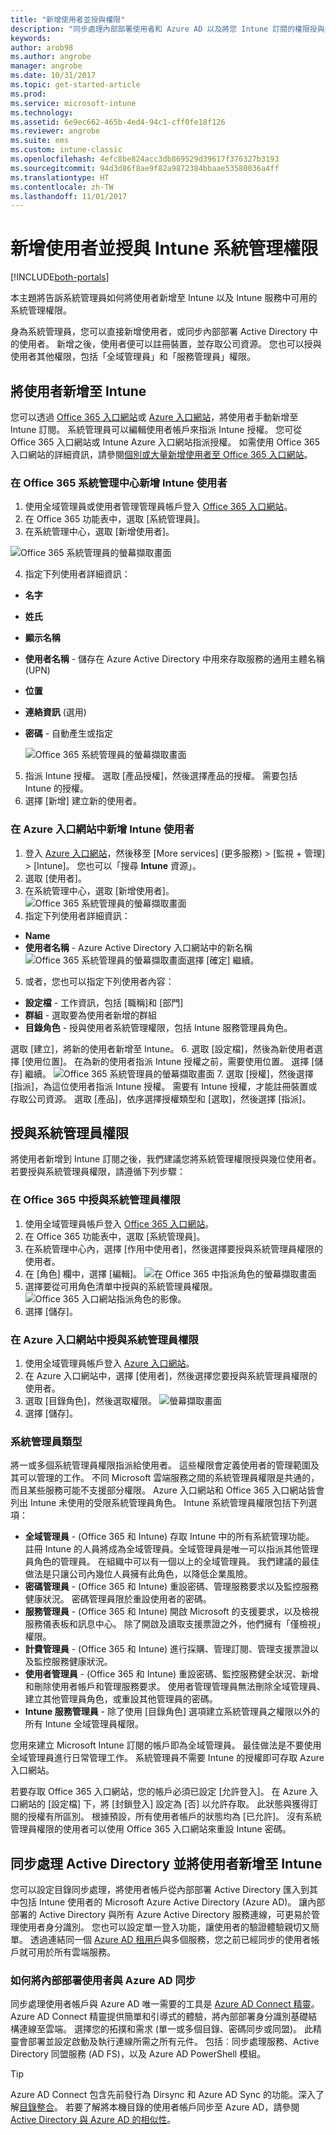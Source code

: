 ```yaml
---
title: "新增使用者並授與權限"
description: "同步處理內部部署使用者和 Azure AD 以及將您 Intune 訂閱的權限授與系統管理員"
keywords: 
author: arob98
ms.author: angrobe
manager: angrobe
ms.date: 10/31/2017
ms.topic: get-started-article
ms.prod: 
ms.service: microsoft-intune
ms.technology: 
ms.assetid: 6e9ec662-465b-4ed4-94c1-cff0fe18f126
ms.reviewer: angrobe
ms.suite: ems
ms.custom: intune-classic
ms.openlocfilehash: 4efc8be824acc3db869529d39617f376327b3193
ms.sourcegitcommit: 94d3d86f8ae9f82a9872384bbaae53580036a4ff
ms.translationtype: HT
ms.contentlocale: zh-TW
ms.lasthandoff: 11/01/2017
---
```

# <a name="add-users-and-give-administrative-permission-to-intune"></a>新增使用者並授與 Intune 系統管理權限

[!INCLUDE[both-portals](./includes/note-for-both-portals.md)]

本主題將告訴系統管理員如何將使用者新增至 Intune 以及 Intune 服務中可用的系統管理權限。

身為系統管理員，您可以直接新增使用者，或同步內部部署 Active Directory 中的使用者。 新增之後，使用者便可以註冊裝置，並存取公司資源。 您也可以授與使用者其他權限，包括「全域管理員」和「服務管理員」權限。

## <a name="add-users-to-intune"></a>將使用者新增至 Intune
您可以透過 [Office 365 入口網站](https://www.office.com/signin)或 [Azure 入口網站](https://portal.azure.com/#blade/Microsoft_Intune_DeviceSettings/ExtensionLandingBlade/overview)，將使用者手動新增至 Intune 訂閱。 系統管理員可以編輯使用者帳戶來指派 Intune 授權。 您可從 Office 365 入口網站或 Intune Azure 入口網站指派授權。 如需使用 Office 365 入口網站的詳細資訊，請參閱[個別或大量新增使用者至 Office 365 入口網站](https://support.office.com/article/Add-users-individually-or-in-bulk-to-Office-365-Admin-Help-1970f7d6-03b5-442f-b385-5880b9c256ec)。

### <a name="add-intune-users-in-the-office-365-admin-center"></a>在 Office 365 系統管理中心新增 Intune 使用者
1. 使用全域管理員或使用者管理管理員帳戶登入 [Office 365 入口網站](https://www.office.com/signin)。
2. 在 Office 365 功能表中，選取 [系統管理員]。
3. 在系統管理中心，選取 [新增使用者]。

  ![Office 365 系統管理員的螢幕擷取畫面](media/office-add-user.png)

4. 指定下列使用者詳細資訊：
  - **名字**
  - **姓氏**
  - **顯示名稱**
  - **使用者名稱** - 儲存在 Azure Active Directory 中用來存取服務的通用主體名稱 (UPN)
  - **位置**
  - **連絡資訊** (選用)
  - **密碼** - 自動產生或指定

     ![Office 365 系統管理員的螢幕擷取畫面](media/office-add-user-details.png)

5. 指派 Intune 授權。 選取 [產品授權]，然後選擇產品的授權。 需要包括 Intune 的授權。
6. 選擇 [新增] 建立新的使用者。

### <a name="add-intune-users-in-the-azure-portal"></a>在 Azure 入口網站中新增 Intune 使用者
1. 登入 [Azure 入口網站](https://portal.azure.com)，然後移至 [More services] (更多服務) > [監視 + 管理] > [Intune]。 您也可以「搜尋 **Intune** 資源」。
2. 選取 [使用者]。
3. 在系統管理中心，選取 [新增使用者]。
  ![Office 365 系統管理員的螢幕擷取畫面](media/intune-add-user.png)
4. 指定下列使用者詳細資訊：
  - **Name**
  - **使用者名稱** - Azure Active Directory 入口網站中的新名稱![Office 365 系統管理員的螢幕擷取畫面](media/intune-add-user-info.png)選擇 [確定] 繼續。
5. 或者，您也可以指定下列使用者內容：
  - **設定檔** - 工作資訊，包括 [職稱]和 [部門]
  -  **群組** - 選取要為使用者新增的群組
  - **目錄角色** - 授與使用者系統管理權限，包括 Intune 服務管理員角色。

  選取 [建立]，將新的使用者新增至 Intune。
6. 選取 [設定檔]，然後為新使用者選擇 [使用位置]。 在為新的使用者指派 Intune 授權之前，需要使用位置。 選擇 [儲存] 繼續。
    ![Office 365 系統管理員的螢幕擷取畫面](media/intune-add-user-loc.png)
7. 選取 [授權]，然後選擇 [指派]，為這位使用者指派 Intune 授權。 需要有 Intune 授權，才能註冊裝置或存取公司資源。 選取 [產品]，依序選擇授權類型和 [選取]，然後選擇 [指派]。

## <a name="grant-admin-permissions"></a>授與系統管理員權限

將使用者新增到 Intune 訂閱之後，我們建議您將系統管理權限授與幾位使用者。  若要授與系統管理員權限，請遵循下列步驟：

### <a name="give-admin-permissions-in-office-365"></a>在 Office 365 中授與系統管理員權限
1. 使用全域管理員帳戶登入 [Office 365 入口網站](https://www.office.com/signin)。
2. 在 Office 365 功能表中，選取 [系統管理員]。
3. 在系統管理中心內，選擇 [作用中使用者]，然後選擇要授與系統管理員權限的使用者。
4. 在 [角色] 欄中，選擇 [編輯]。
  ![在 Office 365 中指派角色的螢幕擷取畫面](./media/office-assign-roles-open.png)
5. 選擇要從可用角色清單中授與的系統管理員權限。
![Office 365 入口網站指派角色的影像。](./media/office-assign-roles.png)
6. 選擇 [儲存]。

### <a name="give-admin-permissions-in-the-azure-portal"></a>在 Azure 入口網站中授與系統管理員權限
1. 使用全域管理員帳戶登入 [Azure 入口網站](https://www.office.com/signin)。
2. 在 Azure 入口網站中，選擇 [使用者]，然後選擇您要授與系統管理員權限的使用者。
3. 選取 [目錄角色]，然後選取權限。
  ![螢幕擷取畫面](./media/add-intune-directory-role.png)
4. 選擇 [儲存]。

### <a name="types-of-administrators"></a>系統管理員類型

將一或多個系統管理員權限指派給使用者。 這些權限會定義使用者的管理範圍及其可以管理的工作。 不同 Microsoft 雲端服務之間的系統管理員權限是共通的，而且某些服務可能不支援部分權限。 Azure 入口網站和 Office 365 入口網站皆會列出 Intune 未使用的受限系統管理員角色。 Intune 系統管理員權限包括下列選項：

- **全域管理員** - (Office 365 和 Intune) 存取 Intune 中的所有系統管理功能。 註冊 Intune 的人員將成為全域管理員。全域管理員是唯一可以指派其他管理員角色的管理員。 在組織中可以有一個以上的全域管理員。 我們建議的最佳做法是只讓公司內幾位人員擁有此角色，以降低企業風險。
- **密碼管理員** - (Office 365 和 Intune) 重設密碼、管理服務要求以及監控服務健康狀況。 密碼管理員限於重設使用者的密碼。
- **服務管理員** - (Office 365 和 Intune) 開啟 Microsoft 的支援要求，以及檢視服務儀表板和訊息中心。 除了開啟及讀取支援票證之外，他們擁有「僅檢視」權限。
- **計費管理員** - (Office 365 和 Intune) 進行採購、管理訂閱、管理支援票證以及監控服務健康狀況。
- **使用者管理員** - (Office 365 和 Intune) 重設密碼、監控服務健全狀況、新增和刪除使用者帳戶和管理服務要求。 使用者管理管理員無法刪除全域管理員、建立其他管理員角色，或重設其他管理員的密碼。
- **Intune 服務管理員** - 除了使用 [目錄角色] 選項建立系統管理員之權限以外的所有 Intune 全域管理員權限。

您用來建立 Microsoft Intune 訂閱的帳戶即為全域管理員。 最佳做法是不要使用全域管理員進行日常管理工作。 系統管理員不需要 Intune 的授權即可存取 Azure 入口網站。 

若要存取 Office 365 入口網站，您的帳戶必須已設定 [允許登入]。 在 Azure 入口網站的 [設定檔] 下，將 [封鎖登入] 設定為 [否] 以允許存取。 此狀態與獲得訂閱的授權有所區別。 根據預設，所有使用者帳戶的狀態均為 [已允許]。 沒有系統管理員權限的使用者可以使用 Office 365 入口網站來重設 Intune 密碼。

## <a name="sync-active-directory-and-add-users-to-intune"></a>同步處理 Active Directory 並將使用者新增至 Intune
您可以設定目錄同步處理，將使用者帳戶從內部部署 Active Directory 匯入到其中包括 Intune 使用者的 Microsoft Azure Active Directory (Azure AD)。 讓內部部署的 Active Directory 與所有 Azure Active Directory 服務連線，可更易於管理使用者身分識別。 您也可以設定單一登入功能，讓使用者的驗證體驗親切又簡單。 透過連結同一個 [Azure AD 租用戶](https://azure.microsoft.com/documentation/articles/active-directory-aadconnect/)與多個服務，您之前已經同步的使用者帳戶就可用於所有雲端服務。

### <a name="how-to-sync-on-premises-users-with-azure-ad"></a>如何將內部部署使用者與 Azure AD 同步
同步處理使用者帳戶與 Azure AD 唯一需要的工具是 [Azure AD Connect 精靈](https://www.microsoft.com/download/details.aspx?id=47594)。 Azure AD Connect 精靈提供簡單和引導式的體驗，將內部部署身分識別基礎結構連線至雲端。  選擇您的拓撲和需求 (單一或多個目錄、密碼同步或同盟)。 此精靈會部署並設定啟動及執行連線所需之所有元件。 包括︰同步處理服務、Active Directory 同盟服務 (AD FS)，以及 Azure AD PowerShell 模組。

> [!TIP]
> Azure AD Connect 包含先前發行為 Dirsync 和 Azure AD Sync 的功能。深入了解[目錄整合](http://technet.microsoft.com/library/jj573653.aspx)。 若要了解將本機目錄的使用者帳戶同步至 Azure AD，請參閱 [Active Directory 與 Azure AD 的相似性](http://technet.microsoft.com/library/dn518177.aspx)。
